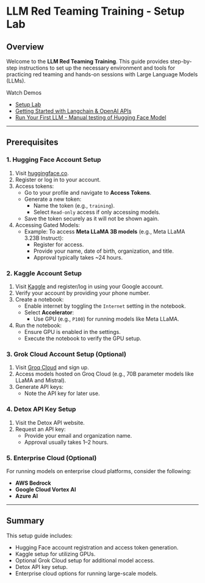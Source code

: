 # LLM Red Teaming Training - Setup Lab

## Overview
Welcome to the **LLM Red Teaming Training**. This guide provides step-by-step instructions to set up the necessary environment and tools for practicing red teaming and hands-on sessions with Large Language Models (LLMs).

Watch Demos

* [Setup Lab](https://youtu.be/i_G6HuM5NxM)
* [Getting Started with Langchain & OpenAI APIs](https://youtu.be/k7xn5N225_g)
* [Run Your First LLM - Manual testing of Hugging Face Model](https://youtu.be/-MorTZoyqZ8)

---

## Prerequisites
### 1. Hugging Face Account Setup
1. Visit [huggingface.co](https://huggingface.co).
2. Register or log in to your account.
3. Access tokens:
   - Go to your profile and navigate to **Access Tokens**.
   - Generate a new token:
     - Name the token (e.g., `training`).
     - Select `Read-only` access if only accessing models.
   - Save the token securely as it will not be shown again.
4. Accessing Gated Models:
   - Example: To access **Meta LLaMA 3B models** (e.g., Meta LLaMA 3.23B Instruct):
     - Register for access.
     - Provide your name, date of birth, organization, and title.
     - Approval typically takes ~24 hours.

### 2. Kaggle Account Setup
1. Visit [Kaggle](https://www.kaggle.com) and register/log in using your Google account.
2. Verify your account by providing your phone number.
3. Create a notebook:
   - Enable internet by toggling the `Internet` setting in the notebook.
   - Select **Accelerator**:
     - Use GPU (e.g., `P100`) for running models like Meta LLaMA.
4. Run the notebook:
   - Ensure GPU is enabled in the settings.
   - Execute the notebook to verify the GPU setup.

### 3. Grok Cloud Account Setup (Optional)
1. Visit [Groq Cloud](https://console.groq.com/playground) and sign up.
2. Access models hosted on Groq Cloud (e.g., 70B parameter models like LLaMA and Mistral).
3. Generate API keys:
   - Note the API key for later use.

### 4. Detox API Key Setup
1. Visit the Detox API website.
2. Request an API key:
   - Provide your email and organization name.
   - Approval usually takes 1–2 hours.

### 5. Enterprise Cloud (Optional)
For running models on enterprise cloud platforms, consider the following:
- **AWS Bedrock**
- **Google Cloud Vortex AI**
- **Azure AI**

---

## Summary
This setup guide includes:
- Hugging Face account registration and access token generation.
- Kaggle setup for utilizing GPUs.
- Optional Grok Cloud setup for additional model access.
- Detox API key setup.
- Enterprise cloud options for running large-scale models.
